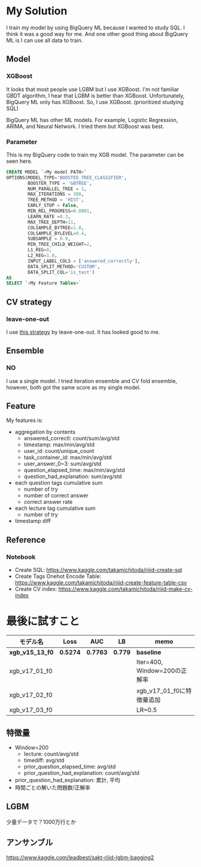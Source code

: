 # My Solution


I train my model by using BigQuery ML because I wanted to study SQL.
I think it was a good way for me.
And one other good thing about BigQuery ML is I can use all data to train.

## Model
### XGBoost
It looks that most people use LGBM but I use XGBoost.
I'm not familiar GBDT algorithm, I hear that LGBM is better than XGBoost.
Unfortunately, BigQuery ML only has XGBoost. So, I use XGBoost. (prioritized studying SQL)

BigQuery ML has other ML models. For example, Logistic Regression, ARIMA, and Neural Network.
I tried them but XGBoost was best.

### Parameter

This is my BigQuery code to train my XGB model.
The parameter can be seen here.

```sql
CREATE MODEL `<My model PATH>`
OPTIONS(MODEL_TYPE='BOOSTED_TREE_CLASSIFIER',
        BOOSTER_TYPE = 'GBTREE',
        NUM_PARALLEL_TREE = 1,
        MAX_ITERATIONS = 300,
        TREE_METHOD = 'HIST',
        EARLY_STOP = False,
        MIN_REL_PROGRESS=0.0001,
        LEARN_RATE =0.3,
        MAX_TREE_DEPTH=11,
        COLSAMPLE_BYTREE=1.0,
        COLSAMPLE_BYLEVEL=0.4,
        SUBSAMPLE = 0.9,
        MIN_TREE_CHILD_WEIGHT=2,
        L1_REG=0,
        L2_REG=1.0,
        INPUT_LABEL_COLS = ['answered_correctly'],
        DATA_SPLIT_METHOD='CUSTOM',
        DATA_SPLIT_COL='is_test')    
AS 
SELECT `<My Feature Tables>`
```

## CV strategy
### leave-one-out
I use [this strategy](https://www.kaggle.com/its7171/cv-strategy) by leave-one-out. It has looked good to me.

## Ensemble
### NO
I use a single model.
I tried iteration ensemble and CV fold ensemble, however, both got the same score as my single model.

## Feature
My features is:
  - aggregation by contents
    - answered_correctl: count/sum/avg/std
    - timestamp: max/min/avg/std
    - user_id: count/unique_count
    - task_container_id: max/min/avg/std
    - user_answer_0~3: sum/avg/std
    - question_elapsed_time: max/min/avg/std
    - question_had_explanation: sum/avg/std
  - each question tags cumulative sum
    - number of try
    - number of correct answer
    - correct answer rate
  - each lecture tag cumulative sum
    - number of try
  - timestamp diff
  
## Reference
### Notebook
- Create SQL: https://www.kaggle.com/takamichitoda/riiid-create-sql
- Create Tags Onehot Encode Table: https://www.kaggle.com/takamichitoda/riiid-create-feature-table-csv
- Create CV index: https://www.kaggle.com/takamichitoda/riiid-make-cv-index

# 最後に試すこと

|モデル名|Loss|AUC|LB|memo|
|--|--|--|--|--|
|__xgb_v15_13_f0__|__0.5274__|__0.7763__|__0.779__|__baseline__|
|xgb_v17_01_f0||||Iter=400, Window=200の正解率|
|xgb_v17_02_f0||||xgb_v17_01_f0に特徴量追加|
|xgb_v17_03_f0||||LR=0.5|

## 特徴量
- Window=200
  - lecture: count/avg/std
  - timediff: avg/std
  - prior_question_elapsed_time: avg/std
  - prior_question_had_explanation: count/avg/std
- prior_question_had_explanation: 累計, 平均 
- 時間ごとの解いた問題数/正解率

## LGBM
少量データで？1000万行とか
## アンサンブル
https://www.kaggle.com/leadbest/sakt-riiid-lgbm-bagging2
